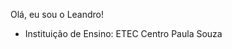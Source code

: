 Olá, eu sou o Leandro!
- Instituição de Ensino: ETEC Centro Paula Souza
<div>
  <a href="https://github.com/Youapin">
</div>
